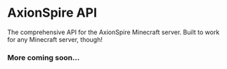 # AxionSpire API
The comprehensive API for the AxionSpire Minecraft server.
Built to work for any Minecraft server, though!

### More coming soon...